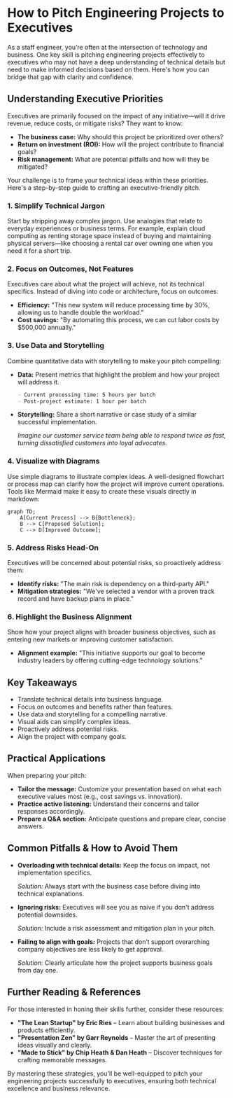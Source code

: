 # How to Pitch Engineering Projects to Executives

As a staff engineer, you’re often at the intersection of technology and business. One key skill is pitching engineering projects effectively to executives who may not have a deep understanding of technical details but need to make informed decisions based on them. Here's how you can bridge that gap with clarity and confidence.

## Understanding Executive Priorities

Executives are primarily focused on the impact of any initiative—will it drive revenue, reduce costs, or mitigate risks? They want to know:

- **The business case:** Why should this project be prioritized over others?
- **Return on investment (ROI):** How will the project contribute to financial goals?
- **Risk management:** What are potential pitfalls and how will they be mitigated?

Your challenge is to frame your technical ideas within these priorities. Here's a step-by-step guide to crafting an executive-friendly pitch.

### 1. Simplify Technical Jargon

Start by stripping away complex jargon. Use analogies that relate to everyday experiences or business terms. For example, explain cloud computing as renting storage space instead of buying and maintaining physical servers—like choosing a rental car over owning one when you need it for a short trip.

### 2. Focus on Outcomes, Not Features

Executives care about what the project will achieve, not its technical specifics. Instead of diving into code or architecture, focus on outcomes:

- **Efficiency:** "This new system will reduce processing time by 30%, allowing us to handle double the workload."
- **Cost savings:** "By automating this process, we can cut labor costs by $500,000 annually."

### 3. Use Data and Storytelling

Combine quantitative data with storytelling to make your pitch compelling:

- **Data:** Present metrics that highlight the problem and how your project will address it.
  
  ```markdown
  - Current processing time: 5 hours per batch
  - Post-project estimate: 1 hour per batch
  ```

- **Storytelling:** Share a short narrative or case study of a similar successful implementation.

  *Imagine our customer service team being able to respond twice as fast, turning dissatisfied customers into loyal advocates.*

### 4. Visualize with Diagrams

Use simple diagrams to illustrate complex ideas. A well-designed flowchart or process map can clarify how the project will improve current operations. Tools like Mermaid make it easy to create these visuals directly in markdown:

```mermaid
graph TD;
    A[Current Process] --> B{Bottleneck};
    B --> C[Proposed Solution];
    C --> D[Improved Outcome];
```

### 5. Address Risks Head-On

Executives will be concerned about potential risks, so proactively address them:

- **Identify risks:** "The main risk is dependency on a third-party API."
- **Mitigation strategies:** "We've selected a vendor with a proven track record and have backup plans in place."

### 6. Highlight the Business Alignment

Show how your project aligns with broader business objectives, such as entering new markets or improving customer satisfaction.

- **Alignment example:** "This initiative supports our goal to become industry leaders by offering cutting-edge technology solutions."

## Key Takeaways

- Translate technical details into business language.
- Focus on outcomes and benefits rather than features.
- Use data and storytelling for a compelling narrative.
- Visual aids can simplify complex ideas.
- Proactively address potential risks.
- Align the project with company goals.

## Practical Applications

When preparing your pitch:

- **Tailor the message:** Customize your presentation based on what each executive values most (e.g., cost savings vs. innovation).
- **Practice active listening:** Understand their concerns and tailor responses accordingly.
- **Prepare a Q&A section:** Anticipate questions and prepare clear, concise answers.

## Common Pitfalls & How to Avoid Them

- **Overloading with technical details:** Keep the focus on impact, not implementation specifics.
  
  *Solution:* Always start with the business case before diving into technical explanations.

- **Ignoring risks:** Executives will see you as naive if you don't address potential downsides.
  
  *Solution:* Include a risk assessment and mitigation plan in your pitch.

- **Failing to align with goals:** Projects that don’t support overarching company objectives are less likely to get approval.
  
  *Solution:* Clearly articulate how the project supports business goals from day one.

## Further Reading & References

For those interested in honing their skills further, consider these resources:

- **"The Lean Startup" by Eric Ries** – Learn about building businesses and products efficiently.
- **"Presentation Zen" by Garr Reynolds** – Master the art of presenting ideas visually and clearly.
- **"Made to Stick" by Chip Heath & Dan Heath** – Discover techniques for crafting memorable messages.

By mastering these strategies, you'll be well-equipped to pitch your engineering projects successfully to executives, ensuring both technical excellence and business relevance.
